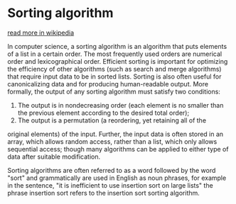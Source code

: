 # Sorting algorithm

[read more in wikipedia](https://en.wikipedia.org/wiki/Sorting_algorithm)

In computer science, a sorting algorithm is an algorithm that puts elements of a list in a certain order. The most frequently used orders are numerical order and lexicographical order. Efficient sorting is important for optimizing the efficiency of other algorithms (such as search and merge algorithms) that require input data to be in sorted lists. Sorting is also often useful for canonicalizing data and for producing human-readable output. More formally, the output of any sorting algorithm must satisfy two conditions:

1. The output is in nondecreasing order (each element is no smaller than the previous element according to the desired total order);
1. The output is a permutation (a reordering, yet retaining all of the 

original elements) of the input.
Further, the input data is often stored in an array, which allows random access, rather than a list, which only allows sequential access; though many algorithms can be applied to either type of data after suitable modification.

Sorting algorithms are often referred to as a word followed by the word "sort" and grammatically are used in English as noun phrases, for example in the sentence, "it is inefficient to use insertion sort on large lists" the phrase insertion sort refers to the insertion sort sorting algorithm.